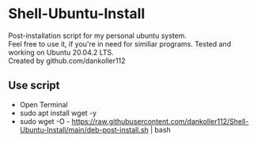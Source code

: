 # Shell-Ubuntu-Install  
Post-installation script for my personal ubuntu system.  
Feel free to use it, if you're in need for similiar programs. Tested and working on Ubuntu 20.04.2 LTS.  
Created by github.com/dankoller112  
  
## Use script
- Open Terminal
- sudo apt install wget -y
- sudo wget -O - https://raw.githubusercontent.com/dankoller112/Shell-Ubuntu-Install/main/deb-post-install.sh | bash
